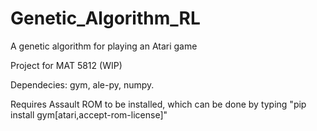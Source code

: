 # Genetic_Algorithm_RL
A genetic algorithm for playing an Atari game

Project for MAT 5812 (WIP)

Dependecies: gym, ale-py, numpy.

Requires Assault ROM to be installed, which can be done by typing "pip install gym[atari,accept-rom-license]"
